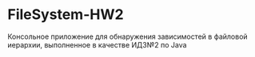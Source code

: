 # FileSystem-HW2
Консольное приложение для обнаружения зависимостей в файловой иерархии, выполненное в качестве ИДЗ№2 по Java
